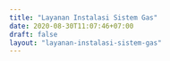 ```yaml
---
title: "Layanan Instalasi Sistem Gas"
date: 2020-08-30T11:07:46+07:00
draft: false
layout: "layanan-instalasi-sistem-gas"
---
```


